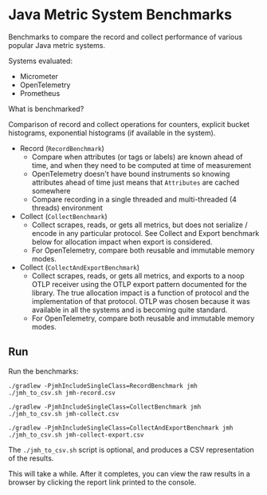 # Java Metric System Benchmarks

Benchmarks to compare the record and collect performance of various popular Java metric systems.

Systems evaluated:

- Micrometer
- OpenTelemetry
- Prometheus

What is benchmarked?

Comparison of record and collect operations for counters, explicit bucket histograms, exponential histograms (if available in the system).

- Record (`RecordBenchmark`)
  - Compare when attributes (or tags or labels) are known ahead of time, and when they need to be computed at time of measurement
  - OpenTelemetry doesn't have bound instruments so knowing attributes ahead of time just means that `Attributes` are cached somewhere
  - Compare recording in a single threaded and multi-threaded (4 threads) environment
- Collect (`CollectBenchmark`)
  - Collect scrapes, reads, or gets all metrics, but does not serialize / encode in any particular protocol. See Collect and Export benchmark below for allocation impact when export is considered.
  - For OpenTelemetry, compare both reusable and immutable memory modes.
- Collect (`CollectAndExportBenchmark`)
  - Collect scrapes, reads, or gets all metrics, and exports to a noop OTLP receiver using the OTLP export pattern documented for the library. The true allocation impact is a function of protocol and the implementation of that protocol. OTLP was chosen because it was available in all the systems and is becoming quite standard.
  - For OpenTelemetry, compare both reusable and immutable memory modes.

## Run

Run the benchmarks:

```shell
./gradlew -PjmhIncludeSingleClass=RecordBenchmark jmh
./jmh_to_csv.sh jmh-record.csv

./gradlew -PjmhIncludeSingleClass=CollectBenchmark jmh
./jmh_to_csv.sh jmh-collect.csv

./gradlew -PjmhIncludeSingleClass=CollectAndExportBenchmark jmh
./jmh_to_csv.sh jmh-collect-export.csv
```

The `./jmh_to_csv.sh` script is optional, and produces a CSV representation of the results.

This will take a while. After it completes, you can view the raw results in a browser by clicking the report link printed to the console.

